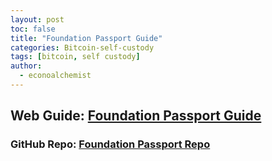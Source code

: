 ```yaml
---
layout: post
toc: false
title: "Foundation Passport Guide"
categories: Bitcoin-self-custody
tags: [bitcoin, self custody]
author:
  - econoalchemist
---
```

## Web Guide: [Foundation Passport Guide](https://econoalchemist.github.io/Foundation-Passport/)
### GitHub Repo: [Foundation Passport Repo](https://github.com/econoalchemist/Foundation-Passport)
